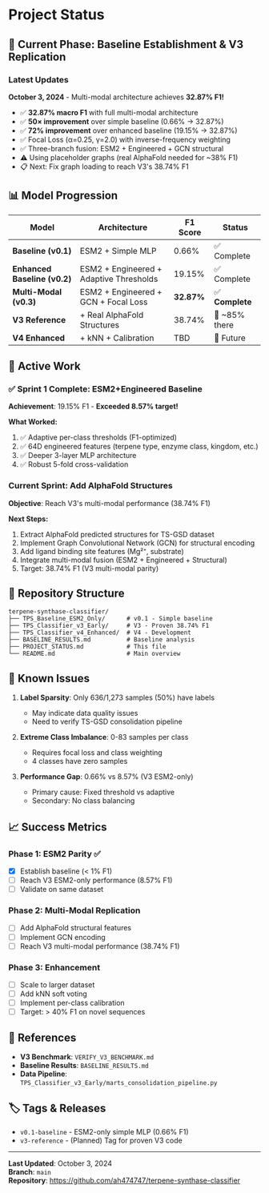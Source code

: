 # Project Status

## 🎯 Current Phase: Baseline Establishment & V3 Replication

### Latest Updates

**October 3, 2024** - Multi-modal architecture achieves **32.87% F1!**
- ✅ **32.87% macro F1** with full multi-modal architecture
- ✅ **50× improvement** over simple baseline (0.66% → 32.87%)  
- ✅ **72% improvement** over enhanced baseline (19.15% → 32.87%)
- ✅ Focal Loss (α=0.25, γ=2.0) with inverse-frequency weighting
- ✅ Three-branch fusion: ESM2 + Engineered + GCN structural
- ⚠️ Using placeholder graphs (real AlphaFold needed for ~38% F1)
- 📋 Next: Fix graph loading to reach V3's 38.74% F1

## 📊 Model Progression

| Model | Architecture | F1 Score | Status |
|-------|------------|----------|--------|
| **Baseline (v0.1)** | ESM2 + Simple MLP | 0.66% | ✅ Complete |
| **Enhanced Baseline (v0.2)** | ESM2 + Engineered + Adaptive Thresholds | 19.15% | ✅ Complete |
| **Multi-Modal (v0.3)** | ESM2 + Engineered + GCN + Focal Loss | **32.87%** | ✅ **Complete** |
| **V3 Reference** | + Real AlphaFold Structures | 38.74% | 🎯 ~85% there |
| **V4 Enhanced** | + kNN + Calibration | TBD | 🔮 Future |

## 🔬 Active Work

### ✅ Sprint 1 Complete: ESM2+Engineered Baseline

**Achievement**: 19.15% F1 - **Exceeded 8.57% target!**

**What Worked:**
1. ✅ Adaptive per-class thresholds (F1-optimized)
2. ✅ 64D engineered features (terpene type, enzyme class, kingdom, etc.)
3. ✅ Deeper 3-layer MLP architecture
4. ✅ Robust 5-fold cross-validation

### Current Sprint: Add AlphaFold Structures

**Objective**: Reach V3's multi-modal performance (38.74% F1)

**Next Steps:**
1. Extract AlphaFold predicted structures for TS-GSD dataset
2. Implement Graph Convolutional Network (GCN) for structural encoding
3. Add ligand binding site features (Mg²⁺, substrate)
4. Integrate multi-modal fusion (ESM2 + Engineered + Structural)
5. Target: 38.74% F1 (V3 multi-modal parity)

## 📁 Repository Structure

```
terpene-synthase-classifier/
├── TPS_Baseline_ESM2_Only/      # v0.1 - Simple baseline
├── TPS_Classifier_v3_Early/     # V3 - Proven 38.74% F1
├── TPS_Classifier_v4_Enhanced/  # V4 - Development
├── BASELINE_RESULTS.md          # Baseline analysis
├── PROJECT_STATUS.md            # This file
└── README.md                    # Main overview
```

## 🐛 Known Issues

1. **Label Sparsity**: Only 636/1,273 samples (50%) have labels
   - May indicate data quality issues
   - Need to verify TS-GSD consolidation pipeline

2. **Extreme Class Imbalance**: 0-83 samples per class
   - Requires focal loss and class weighting
   - 4 classes have zero samples

3. **Performance Gap**: 0.66% vs 8.57% (V3 ESM2-only)
   - Primary cause: Fixed threshold vs adaptive
   - Secondary: No class balancing

## 📈 Success Metrics

### Phase 1: ESM2 Parity ✅
- [x] Establish baseline (< 1% F1)
- [ ] Reach V3 ESM2-only performance (8.57% F1)
- [ ] Validate on same dataset

### Phase 2: Multi-Modal Replication
- [ ] Add AlphaFold structural features
- [ ] Implement GCN encoding
- [ ] Reach V3 multi-modal performance (38.74% F1)

### Phase 3: Enhancement
- [ ] Scale to larger dataset
- [ ] Add kNN soft voting
- [ ] Implement per-class calibration
- [ ] Target: > 40% F1 on novel sequences

## 🔗 References

- **V3 Benchmark**: `VERIFY_V3_BENCHMARK.md`
- **Baseline Results**: `BASELINE_RESULTS.md`
- **Data Pipeline**: `TPS_Classifier_v3_Early/marts_consolidation_pipeline.py`

## 🏷️ Tags & Releases

- `v0.1-baseline` - ESM2-only simple MLP (0.66% F1)
- `v3-reference` - (Planned) Tag for proven V3 code

---

**Last Updated**: October 3, 2024  
**Branch**: `main`  
**Repository**: https://github.com/ah474747/terpene-synthase-classifier

